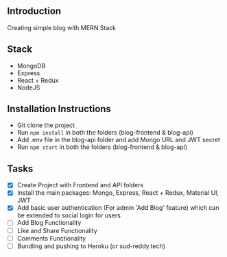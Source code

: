 ## Introduction
Creating simple blog with MERN Stack

## Stack
- MongoDB
- Express
- React + Redux
- NodeJS

## Installation Instructions
- Git clone the project
- Run `npm install` in both the folders (blog-frontend & blog-api)
- Add .env file in the blog-api folder and add Mongo URL and JWT secret
- Run `npm start` in both the folders (blog-frontend & blog-api)

## Tasks
- [x] Create Project with Frontend and API folders
- [x] Install the main packages: Mongo, Express, React + Redux, Material UI, JWT
- [x] Add basic user authentication (For admin 'Add Blog' feature) which can be extended to social login for users
- [ ] Add Blog Functionality
- [ ] Like and Share Functionality
- [ ] Comments Functionality
- [ ] Bundling and pushing to Heroku (or sud-reddy.tech)
